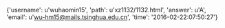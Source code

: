 {'username': u'wuhaomin15', 'path': u'xz1132/1132.html', 'answer': u'A', 'email': u'wu-hm15@mails.tsinghua.edu.cn', 'time': '2016-02-22:07:50:27'}